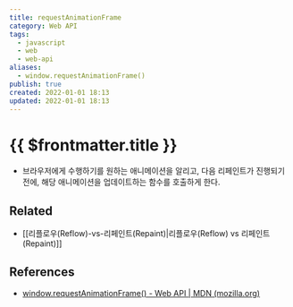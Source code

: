 ```yaml
---
title: requestAnimationFrame
category: Web API
tags:
  - javascript
  - web
  - web-api
aliases:
  - window.requestAnimationFrame()
publish: true
created: 2022-01-01 18:13
updated: 2022-01-01 18:13
---
```


# {{ $frontmatter.title }}

- 브라우저에게 수행하기를 원하는 애니메이션을 알리고, 다음 리페인트가 진행되기 전에, 해당 애니메이션을 업데이트하는 함수를 호출하게 한다.

## Related

- [[리플로우(Reflow)-vs-리페인트(Repaint)|리플로우(Reflow) vs 리페인트(Repaint)]]

## References

- [window.requestAnimationFrame() - Web API | MDN (mozilla.org)](https://developer.mozilla.org/ko/docs/Web/API/window/requestAnimationFrame)
